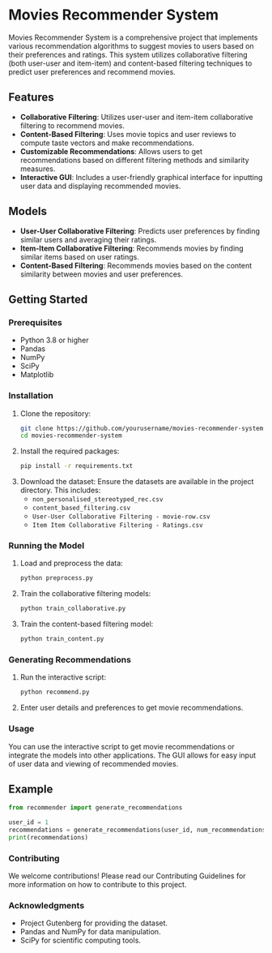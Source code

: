 # Movies Recommender System 

Movies Recommender System is a comprehensive project that implements various recommendation algorithms to suggest movies to users based on their preferences and ratings. This system utilizes collaborative filtering (both user-user and item-item) and content-based filtering techniques to predict user preferences and recommend movies.

## Features

- **Collaborative Filtering**: Utilizes user-user and item-item collaborative filtering to recommend movies.
- **Content-Based Filtering**: Uses movie topics and user reviews to compute taste vectors and make recommendations.
- **Customizable Recommendations**: Allows users to get recommendations based on different filtering methods and similarity measures.
- **Interactive GUI**: Includes a user-friendly graphical interface for inputting user data and displaying recommended movies.

## Models

- **User-User Collaborative Filtering**: Predicts user preferences by finding similar users and averaging their ratings.
- **Item-Item Collaborative Filtering**: Recommends movies by finding similar items based on user ratings.
- **Content-Based Filtering**: Recommends movies based on the content similarity between movies and user preferences.

## Getting Started

### Prerequisites

- Python 3.8 or higher
- Pandas
- NumPy
- SciPy
- Matplotlib

### Installation

1. Clone the repository:
   ```sh
   git clone https://github.com/yourusername/movies-recommender-system.git
   cd movies-recommender-system
   ```
2. Install the required packages:
   ```sh
   pip install -r requirements.txt
   ```
3. Download the dataset: Ensure the datasets are available in the project directory. This includes:
   - `non_personalised_stereotyped_rec.csv`
   - `content_based_filtering.csv`
   - `User-User Collaborative Filtering - movie-row.csv`
   - `Item Item Collaborative Filtering - Ratings.csv`

### Running the Model

1. Load and preprocess the data:
   ```sh
   python preprocess.py
   ```
2. Train the collaborative filtering models:
   ```sh
   python train_collaborative.py
   ```
3. Train the content-based filtering model:
   ```sh
   python train_content.py
   ```

### Generating Recommendations

1. Run the interactive script:
   ```sh
   python recommend.py
   ```
2. Enter user details and preferences to get movie recommendations.

### Usage

You can use the interactive script to get movie recommendations or integrate the models into other applications. The GUI allows for easy input of user data and viewing of recommended movies.

## Example
   ```python
   from recommender import generate_recommendations

   user_id = 1
   recommendations = generate_recommendations(user_id, num_recommendations=5)
   print(recommendations)
   ```

### Contributing

We welcome contributions! Please read our Contributing Guidelines for more information on how to contribute to this project.

### Acknowledgments

- Project Gutenberg for providing the dataset.
- Pandas and NumPy for data manipulation.
- SciPy for scientific computing tools.
